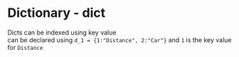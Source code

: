 
# Dictionary - dict
Dicts can be indexed using key value
<br> can be declared using `d_1 = {1:"Distance", 2:"Car"}` and `1` is the key value for `Distance`